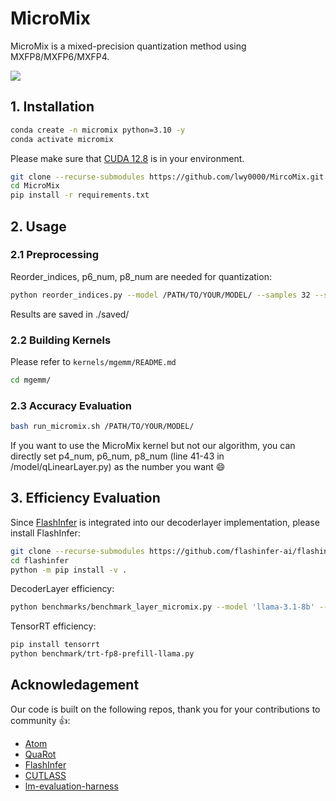 # MicroMix
MicroMix is a mixed-precision quantization method using MXFP8/MXFP6/MXFP4.

![](./figures/microix.png)

## 1. Installation
```bash
conda create -n micromix python=3.10 -y
conda activate micromix
```
Please make sure that [CUDA 12.8](https://developer.nvidia.com/cuda-12-8-1-download-archive?target_os=Linux&target_arch=x86_64&Distribution=Ubuntu&target_version=22.04&target_type=runfile_local) is in your environment.
```bash
git clone --recurse-submodules https://github.com/lwy0000/MircoMix.git
cd MicroMix
pip install -r requirements.txt
```

## 2. Usage

### 2.1 Preprocessing
Reorder_indices, p6_num, p8_num are needed for quantization:
```bash
python reorder_indices.py --model /PATH/TO/YOUR/MODEL/ --samples 32 --seqlen 2048 --act_sort_metric mean
```
Results are saved in ./saved/
### 2.2 Building Kernels
Please refer to `kernels/mgemm/README.md`
```bash
cd mgemm/
```
### 2.3 Accuracy Evaluation
```bash
bash run_micromix.sh /PATH/TO/YOUR/MODEL/
```
If you want to use the MicroMix kernel but not our algorithm, you can directly set p4_num, p6_num, p8_num (line 41-43 in /model/qLinearLayer.py) as the number you want 😄

## 3. Efficiency Evaluation
Since [FlashInfer](https://github.com/flashinfer-ai/flashinfer/tree/main) is integrated into our decoderlayer implementation, please install FlashInfer:
```bash
git clone --recurse-submodules https://github.com/flashinfer-ai/flashinfer.git
cd flashinfer
python -m pip install -v .
```
DecoderLayer efficiency:
```bash
python benchmarks/benchmark_layer_micromix.py --model 'llama-3.1-8b' --batch_size 32 --prefill_seq_len 2048
```
TensorRT efficiency:
```bash
pip install tensorrt
python benchmark/trt-fp8-prefill-llama.py
```

## Acknowledagement
Our code is built on the following repos, thank you for your contributions to community 👍:
- [Atom](https://github.com/efeslab/Atom.git)
- [QuaRot](https://github.com/spcl/QuaRot)
- [FlashInfer](https://github.com/flashinfer-ai/flashinfer/tree/main)
- [CUTLASS](https://github.com/NVIDIA/cutlass)
- [lm-evaluation-harness](https://github.com/EleutherAI/lm-evaluation-harness)
